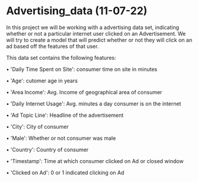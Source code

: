 # Advertising_data (11-07-22)
In this project we will be working with a advertising data set, indicating whether or not a particular internet user clicked on an Advertisement. We will try to create a model that will predict whether or not they will click on an ad based off the features of that user.


This data set contains the following features:

• 'Daily Time Spent on Site': consumer time on site in minutes

• 'Age': cutomer age in years

• 'Area Income': Avg. Income of geographical area of consumer

• 'Daily Internet Usage': Avg. minutes a day consumer is on the internet

• 'Ad Topic Line': Headline of the advertisement

• 'City': City of consumer

• 'Male': Whether or not consumer was male

• 'Country': Country of consumer

• 'Timestamp': Time at which consumer clicked on Ad or closed window

• 'Clicked on Ad': 0 or 1 indicated clicking on Ad

